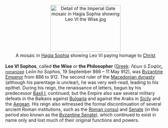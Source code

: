 <div class="photo" colspan="2" style="text-align: center; margin: 25px 0 10px;"><a class="image" href="https://en.wikipedia.org/wiki/File:Detail_of_the_Imperial_Gate_mosaic_in_Hagia_Sophia_showing_Leo_VI_the_Wise.jpg"><img alt="Detail of the Imperial Gate mosaic in Hagia Sophia showing Leo VI the Wise.jpg" data-file-height="2048" data-file-width="3072" decoding="async" height="147" src="https://upload.wikimedia.org/wikipedia/commons/thumb/4/46/Detail_of_the_Imperial_Gate_mosaic_in_Hagia_Sophia_showing_Leo_VI_the_Wise.jpg/220px-Detail_of_the_Imperial_Gate_mosaic_in_Hagia_Sophia_showing_Leo_VI_the_Wise.jpg" srcset="https://upload.wikimedia.org/wikipedia/commons/thumb/4/46/Detail_of_the_Imperial_Gate_mosaic_in_Hagia_Sophia_showing_Leo_VI_the_Wise.jpg/330px-Detail_of_the_Imperial_Gate_mosaic_in_Hagia_Sophia_showing_Leo_VI_the_Wise.jpg 1.5x, //upload.wikimedia.org/wikipedia/commons/thumb/4/46/Detail_of_the_Imperial_Gate_mosaic_in_Hagia_Sophia_showing_Leo_VI_the_Wise.jpg/440px-Detail_of_the_Imperial_Gate_mosaic_in_Hagia_Sophia_showing_Leo_VI_the_Wise.jpg 2x" width="220"/></a><div style="line-height:normal;padding-bottom:0.2em;padding-top:0.2em;">A mosaic in <a href="https://en.wikipedia.org/wiki/Hagia_Sophia" title="Hagia Sophia">Hagia Sophia</a> showing Leo VI paying homage to <a class="mw-redirect" href="https://en.wikipedia.org/wiki/Christ" title="Christ">Christ</a></div></div>

[comment]: # 'breakpoint'
<p><b>Leo VI Sophos</b>, called <b>the Wise</b> or <b>the Philosopher</b> (<a href="https://en.wikipedia.org/wiki/Greek_language" title="Greek language">Greek</a>: <span lang="el">Λέων ὁ Σοφός</span>, <small><a href="https://en.wikipedia.org/wiki/Romanization_of_Greek" title="Romanization of Greek">romanized</a>: </small><i lang="el-Latn" title="Greek-language romanization">Leōn ho Sophos</i>, 19 September 866 – 11 May 912), was <a class="mw-redirect" href="https://en.wikipedia.org/wiki/Byzantine_Emperor" title="Byzantine Emperor">Byzantine Emperor</a> from 886 to 912. The second ruler of the <a href="https://en.wikipedia.org/wiki/Macedonian_dynasty" title="Macedonian dynasty">Macedonian dynasty</a> (although his parentage is unclear), he was very well-read, leading to his epithet. During his reign, the renaissance of letters, begun by his predecessor <a href="https://en.wikipedia.org/wiki/Basil_I" title="Basil I">Basil I</a>, continued; but the Empire also saw several military defeats in the Balkans against <a href="https://en.wikipedia.org/wiki/First_Bulgarian_Empire" title="First Bulgarian Empire">Bulgaria</a> and against the Arabs in <a href="https://en.wikipedia.org/wiki/Sicily" title="Sicily">Sicily</a> and the <a href="https://en.wikipedia.org/wiki/Aegean_Sea" title="Aegean Sea">Aegean</a>. His reign also witnessed the formal discontinuation of several ancient Roman institutions, such as the <a href="https://en.wikipedia.org/wiki/Roman_consul" title="Roman consul">Roman consul</a> and <a href="https://en.wikipedia.org/wiki/Roman_Senate" title="Roman Senate">Senate</a> (in this period also known as the <a href="https://en.wikipedia.org/wiki/Byzantine_Senate" title="Byzantine Senate">Byzantine Senate</a>), which continued to exist in name only and lost much of their original functions and powers.
</p>